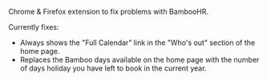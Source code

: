 Chrome & Firefox extension to fix problems with BambooHR.

Currently fixes:

* Always shows the "Full Calendar" link in the "Who's out" section
  of the home page.
* Replaces the Bamboo days available on the home page with the number
  of days holiday you have left to book in the current year.